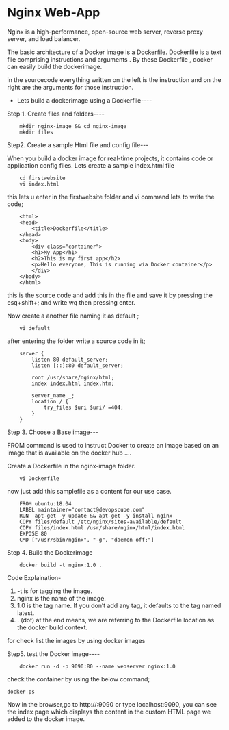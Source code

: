 # Nginx Web-App

Nginx is a high-performance, open-source web server, reverse proxy server, and load balancer.

The basic architecture of a Docker image is a Dockerfile.
Dockerfile is a text file comprising instructions and arguments .
By these Dockerfile , docker can easily build the dockerimage.

in the sourcecode everything written on the left is the instruction and on the right are the arguments for those instruction.

- Lets build a dockerimage using a Dockerfile----

Step 1. Create files and folders----

        mkdir nginx-image && cd nginx-image
        mkdir files

Step2. Create a sample Html file and config file---

When you build a docker image for real-time projects, it contains code or application config files.
Lets create a sample index.html file

        cd firstwebsite
        vi index.html
this lets u enter in the firstwebsite folder and vi command lets to write the code;

        <html>
        <head>
            <title>Dockerfile</title>
        </head>
        <body>
            <div class="container">
            <h1>My App</h1>
            <h2>This is my first app</h2>
            <p>Hello everyone, This is running via Docker container</p>
            </div>
        </body>
        </html>

this is the source code and add this in the file and save it by pressing the esq+shift+; and write wq then pressing enter.

Now create a another file naming it as default ;

        vi default

after entering the folder write a source code in it;

        server {
            listen 80 default_server;
            listen [::]:80 default_server;
            
            root /usr/share/nginx/html;
            index index.html index.htm;

            server_name _;
            location / {
                try_files $uri $uri/ =404;
            }
        }

Step 3. Choose a Base image---

FROM command is used to instruct Docker to create an image based on an image that is available on the docker hub ....

Create a Dockerfile in the nginx-image folder.

        vi Dockerfile

now just add this samplefile as a content for our use case. 

        FROM ubuntu:18.04  
        LABEL maintainer="contact@devopscube.com" 
        RUN  apt-get -y update && apt-get -y install nginx
        COPY files/default /etc/nginx/sites-available/default
        COPY files/index.html /usr/share/nginx/html/index.html
        EXPOSE 80
        CMD ["/usr/sbin/nginx", "-g", "daemon off;"]

Step 4. Build the Dockerimage


        docker build -t nginx:1.0 .

Code Explaination-
1. -t is for tagging the image.
2. nginx is the name of the image.
3. 1.0 is the tag name. If you don’t add any tag, it defaults to the tag named latest.
4. . (dot) at the end means, we are referring to the Dockerfile location as the docker build context.

for check list the images by using
        docker images


Step5. test the Docker image----

        docker run -d -p 9090:80 --name webserver nginx:1.0

check the container by using the below command;

    docker ps

Now in the browser,go to http://<host-ip>:9090 or type localhost:9090, you can see the index page which displays the content in the custom HTML page we added to the docker image.

